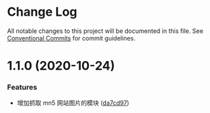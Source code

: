 # Change Log

All notable changes to this project will be documented in this file.
See [Conventional Commits](https://conventionalcommits.org) for commit guidelines.

# 1.1.0 (2020-10-24)

### Features

-   增加抓取 mn5 网站图片的模块 ([da7cd97](https://github.com/someok/node-toolkit/tree/master/packages/spiders/commit/da7cd97))
